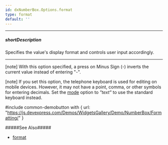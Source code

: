 ```yaml
---
id: dxNumberBox.Options.format
type: format
default: ''
---
```

---
##### shortDescription
Specifies the value's display format and controls user input accordingly.

---
[note] With this option specified, a press on Minus Sign (-) inverts the current value instead of entering "-".

[note] If you set this option, the telephone keyboard is used for editing on mobile devices. However, it may not have a point, comma, or other symbols for entering decimals. Set the [mode](/api-reference/10%20UI%20Widgets/dxNumberBox/1%20Configuration/mode.md '/Documentation/ApiReference/UI_Widgets/dxNumberBox/Configuration/#mode') option to *"text"* to use the standard keyboard instead.

#include common-demobutton with {
    url: "https://js.devexpress.com/Demos/WidgetsGallery/Demo/NumberBox/Formatting/"
}

#####See Also#####
- [format](/api-reference/50%20Common/Object%20Structures/format '/Documentation/ApiReference/Common/Object_Structures/format/')